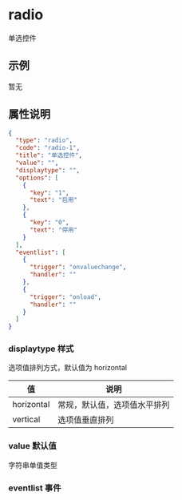 # radio
单选控件

## 示例
暂无

## 属性说明

```json
{
  "type": "radio",
  "code": "radio-1",
  "title": "单选控件",
  "value": "",
  "displaytype": "",
  "options": [
    {
      "key": "1",
      "text": "启用"
    },
    {
      "key": "0",
      "text": "停用"
    }
  ],
  "eventlist": [
    {
      "trigger": "onvaluechange",
      "handler": ""
    },
    {
      "trigger": "onload",
      "handler": ""
    }
  ]
}
```

### displaytype 样式

选项值排列方式，默认值为 horizontal

| 值          | 说明                       |
| ----------- | -------------------------- |
| horizontal  | 常规，默认值，选项值水平排列 |
| vertical    | 选项值垂直排列              |

### value 默认值
字符串单值类型


### eventlist 事件









